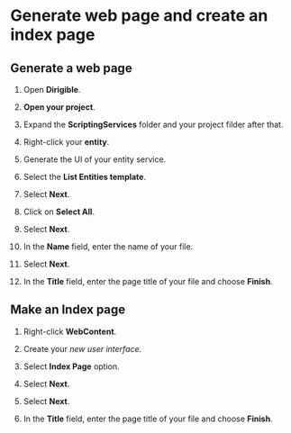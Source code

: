 # **Generate web page and create an index page**

## **Generate a web page**

1. Open **Dirigible**.

2. **Open your project**.

3. Expand the **ScriptingServices** folder and your project filder after that.

4. Right-click your **entity**.

5. Generate the UI of your entity service.

6. Select the **List Entities template**.

7. Select **Next**.

8. Click on **Select All**.

9. Select **Next**.

10. In the **Name** field, enter the name of your file.

11. Select **Next**.

12. In the **Title** field, enter the page title of your file and choose **Finish**.

## **Make an Index page**

1. Right-click **WebContent**.

2. Create your *new user interface*.

3. Select **Index Page** option.

4. Select **Next**.

5. Select **Next**.

6. In the **Title** field, enter the page title of your file and choose **Finish**.
